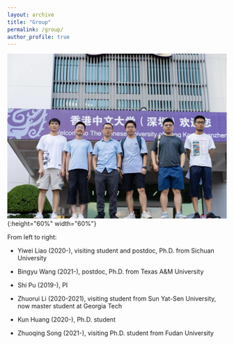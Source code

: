```yaml
---
layout: archive
title: "Group"
permalink: /group/
author_profile: true
---
```


![Group Photo](/images/group.jpeg){:height="60%" width="60%"}

From left to right: 

* Yiwei Liao (2020-), visiting student and postdoc, Ph.D. from Sichuan University

* Bingyu Wang (2021-), postdoc, Ph.D. from Texas A&M University

* Shi Pu (2019-), PI

* Zhuorui Li (2020-2021), visiting student from Sun Yat-Sen University, now master student at Georgia Tech

* Kun Huang (2020-), Ph.D. student

* Zhuoqing Song (2021-), visiting Ph.D. student from Fudan University

